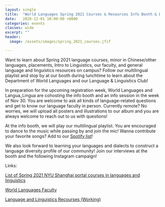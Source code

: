 ```yaml
---
layout: single
title:  "World Languages Spring 2021 Courses & Resources Info Booth & Dance Through"
date:   2020-12-01 10:00:00 +0800
categories: events
classes: wide
excerpt: ""
header:
  image: /assets/images/spring_2021_courses.jfif

---
```


Want to learn about Spring 2021 language courses, minor in Chinese/other languages, placements, Intro to Linguistics, our faculty, and general language and linguistics resources on campus? Follow our multilingual playlist and stop by at our booth during lunchtime to learn about the Department of World Languages and our Language & Linguistics Club!

In preparation for the upcoming registration week, World Languages and Langua_Lingua are cohosting the info booth and an info session in the week of Nov 30. You are welcome to ask all kinds of language-related questions and get to know our language faculty in person. Currently remote? No worries, we will upload all posters and illustrations to our album and you are always welcome to reach out to us with questions!

At the info booth, we will play our multilingual playlist. You are encouraged to dance to the music while passing by and join the mic! Wanna contribute your favorite songs? Add to our [Spotify list](https://open.spotify.com/playlist/08HH4Nog7PduQofrXe0mLi?si=B_0K6saUTJaCNTXsZUU8Cw)!

We also look forward to learning your languages and dialects to construct a language diversity profile of our community! Join our interviews at the booth and the following Instagram campaign!

Links:

[List of Spring 2021 NYU Shanghai portal courses in languages and linguistics](https://docs.google.com/document/d/1_Rzt3jqNBaonRV_4GC_xp5WWCV0rYHglo3Hw4F0ZJwE/edit?usp=sharing)  

[World Languages Faculty](https://shanghai.nyu.edu/academics/faculty-directory?discipline=750&preferred_name=&rank=All&flagged=0&sort_by=field_last_name_value_1&sort_order=ASC&last=dis)

[Language and Linguistics Recourses (Working)](https://docs.google.com/document/d/1ieUpl6gtntwluM_L2Rmh2jDtVFMaEEgmIC7ieCO7Zoc/edit?usp=sharing)